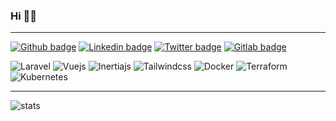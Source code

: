 ### Hi 👋🏼
 
___

[![Github badge](https://img.shields.io/badge/Github-000000?style=flat&logo=github&link=https://github.com/tchartron)](https://github.com/tchartron)
[![Linkedin badge](https://img.shields.io/badge/Linkedin-0274b3?style=flat&logo=linkedin&link=https://www.linkedin.com/in/thomas-chartron-b25718133)](https://www.linkedin.com/in/thomas-chartron-b25718133/)
[![Twitter badge](https://img.shields.io/badge/Twitter-1ca0f1?style=flat&logo=twitter&logoColor=white&link=https://twitter.com/tchartron)](https://twitter.com/tchartron)
[![Gitlab badge](https://img.shields.io/badge/Gitlab-FCA121?style=flat&logo=gitlab&logoColor=white&link=https://gitlab.com/tchartron)](https://gitlab.com/tchartron)

![Laravel](https://img.shields.io/badge/laravel-FF2D20?style=flat&logo=laravel&logoColor=white&link=https://laravel.com)
![Vuejs](https://img.shields.io/badge/vuejs-4FC08D?style=flat&logo=vuedotjs&logoColor=white&link=https://vuejs.org)
![Inertiajs](https://img.shields.io/badge/inertiajs-8f58ea?style=flat&logo=inertiajs&logoColor=white&link=https://inertiajs.com/)
![Tailwindcss](https://img.shields.io/badge/tailwindcss-06B6D4?style=flat&logo=tailwindcss&logoColor=white&link=https://tailwindcss.com/)
![Docker](https://img.shields.io/badge/docker-003f8c?style=flat&logo=docker&logoColor=white&link=https://docker.com/)
![Terraform](https://img.shields.io/badge/terraform-7b42bc?style=flat&logo=terraform&logoColor=white&link=https://terraform.io/)
![Kubernetes](https://img.shields.io/badge/kubernetes-7b42bc?style=flat&logo=kubernetes&logoColor=white&link=https://kubernetes.io/)
___


![stats](https://github-readme-stats.vercel.app/api?username=tchartron&theme=blue-green)
